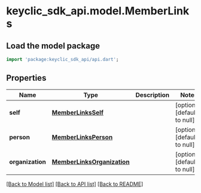 # keyclic_sdk_api.model.MemberLinks

## Load the model package
```dart
import 'package:keyclic_sdk_api/api.dart';
```

## Properties
Name | Type | Description | Notes
------------ | ------------- | ------------- | -------------
**self** | [**MemberLinksSelf**](MemberLinksSelf.md) |  | [optional] [default to null]
**person** | [**MemberLinksPerson**](MemberLinksPerson.md) |  | [optional] [default to null]
**organization** | [**MemberLinksOrganization**](MemberLinksOrganization.md) |  | [optional] [default to null]

[[Back to Model list]](../README.md#documentation-for-models) [[Back to API list]](../README.md#documentation-for-api-endpoints) [[Back to README]](../README.md)


